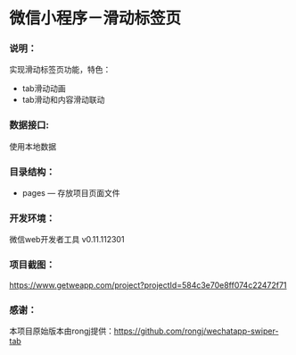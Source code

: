 # 微信小程序－滑动标签页

### 说明：

实现滑动标签页功能，特色：
- tab滑动动画
- tab滑动和内容滑动联动

### 数据接口:

使用本地数据

### 目录结构：

- pages — 存放项目页面文件

### 开发环境：

微信web开发者工具 v0.11.112301

### 项目截图：

https://www.getweapp.com/project?projectId=584c3e70e8ff074c22472f71

### 感谢：

本项目原始版本由rongj提供：https://github.com/rongj/wechatapp-swiper-tab